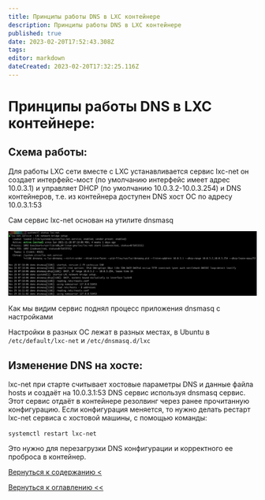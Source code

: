 ```yaml
---
title: Принципы работы DNS в LXC контейнере
description: Принципы работы DNS в LXC контейнере
published: true
date: 2023-02-20T17:52:43.308Z
tags: 
editor: markdown
dateCreated: 2023-02-20T17:32:25.116Z
---
```


# Принципы работы DNS в LXC контейнере:

## Схема работы:
Для работы LXC сети вместе с LXC устанавливается сервис lxc-net он создает интерфейс-мост (по умолчанию интерфейс имеет
 адрес 10.0.3.1) и управляет DHCP (по умолчанию 10.0.3.2-10.0.3.254) и DNS контейнеров, т.е. из контейнера доступен 
 DNS хост ОС по адресу 10.0.3.1:53

Сам сервис lxc-net основан на утилите dnsmasq

![lxcnetstatus.jpg](/workspace/dns_in_lxc_container/lxcnetstatus.jpg)
 
Как мы видим сервис поднял процесс приложения dnsmasq с настройками
 
Настройки в разных ОС лежат в разных местах, в Ubuntu в `/etc/default/lxc-net` и `/etc/dnsmasq.d/lxc`

## Изменение DNS на хосте:

lxc-net при старте считывает хостовые параметры DNS и данные файла hosts и создаёт на 10.0.3.1:53 DNS сервис используя 
dnsmasq сервис. Этот сервис отдаёт в контейнере резолвинг через ранее прочитанную конфигурацию. Если конфигурация 
меняется, то нужно делать рестарт lxc-net сервиса с хостовой машины, с помощью команды:

`systemctl restart lxc-net`

Это нужно для перезагрузки DNS конфигурации и корректного ее проброса в контейнер. 


[Вернуться к содержанию <](/workspace)

[Вернуться к оглавлению <<](/home)
